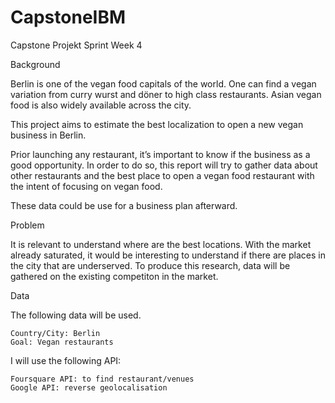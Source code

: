# CapstoneIBM
Capstone Projekt 
Sprint Week 4


Background

Berlin is one of the vegan food capitals of the world. One can find a vegan variation from curry wurst and döner to high class restaurants. Asian vegan food is also widely available across the city. 

This project aims to estimate the best localization to open a new vegan business in Berlin. 

Prior launching any restaurant, it’s important to know if the business as a good opportunity. In order to do so, this report will try to gather data about other restaurants and the best place to open a vegan food restaurant with the intent of focusing on vegan food. 

These data could be use for a business plan afterward. 

Problem

It is relevant to understand where are the best locations. With the market already saturated, it would be interesting to understand if there are places in the city that are underserved. To produce this research, data will be gathered on the existing competiton in the market. 


Data

The following data will be used. 

    Country/City: Berlin
    Goal: Vegan restaurants 



I will use the following API:

    Foursquare API: to find restaurant/venues
    Google API: reverse geolocalisation

